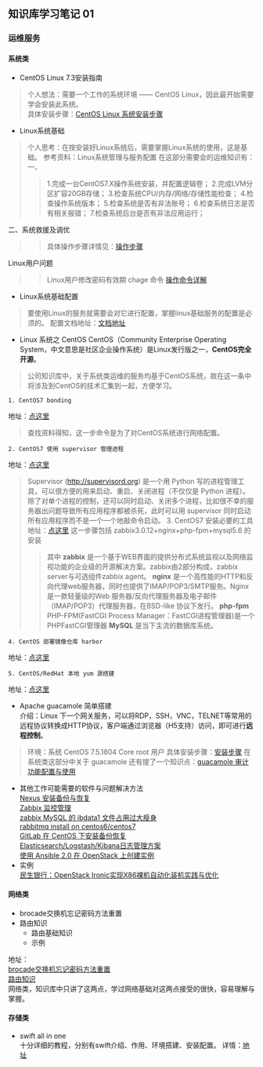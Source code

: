 ## 知识库学习笔记 01

### 运维服务

#### 系统类
- CentOS Linux 7.3安装指南  
> 个人想法：需要一个工作的系统环境 —— CentOS Linux，因此最开始需要学会安装此系统。  
具体安装步骤：[CentOS Linux 系统安装步骤](http://doc.tcloudsoft.com/pages/viewpage.action?pageId=6196228 "CentOS Linux 系统安装步骤")

- Linux系统基础  
> 个人思考：在按安装好Linux系统后，需要掌握Linux系统的使用，这是基础。
参考资料：Linux系统管理与服务配置
> 在这部分需要会的运维知识有：
一、
>>1.完成一台CentOS7.X操作系统安装，并配置逻辑卷；
2.完成LVM分区扩容20GB存储；
3.检查系统CPU/内存/网络/存储性能检查；
4.检查操作系统版本；
5.检查系统是否有非法账号；
6.检查系统日志是否有相关报错；
7.检查系统后台是否有非法应用运行；  
>
二、系统救援及调优
>>具体操作步骤详情见：[操作步骤](http://doc.tcloudsoft.com/pages/viewpage.action?pageId=6196202 "操作步骤")
>
Linux用户问题
>> Linux用户修改密码有效期 chage 命令
[操作命令详解](http://doc.tcloudsoft.com/pages/viewpage.action?pageId=11338092 "操作命令详解")

- Linux系统基础配置
> 要使用Linux的服务就需要会对它进行配置，掌握linux基础服务的配置是必须的。
配置文档地址：[文档地址](http://doc.tcloudsoft.com/pages/viewpage.action?pageId=7930272 "文档地址")

- Linux 系统之 CentOS 
CentOS（Community Enterprise Operating System，中文意思是社区企业操作系统）是Linux发行版之一，**CentOS完全开源**。
> 公司知识库中，关于系统类运维的服务均基于CentOS系统，故在这一条中将涉及到CentOS的技术汇集到一起，方便学习。

	1. CentOS7 bonding
地址：[点这里](http://doc.tcloudsoft.com/display/WiKi/centos7+bonding "点这里")
> 查找资料得知，这一步命令是为了对CentOS系统进行网络配置。

	2. CentOS7 使用 supervisor 管理进程 
地址：[点这里](http://doc.tcloudsoft.com/pages/viewpage.action?pageId=6194774 "点这里")
> Supervisor (http://supervisord.org) 是一个用 Python 写的进程管理工具，可以很方便的用来启动、重启、关闭进程（不仅仅是 Python 进程）。除了对单个进程的控制，还可以同时启动、关闭多个进程，比如很不幸的服务器出问题导致所有应用程序都被杀死，此时可以用 supervisor 同时启动所有应用程序而不是一个一个地敲命令启动。
	3. CentOS7 安装必要的工具
地址：[点这里](http://doc.tcloudsoft.com/display/WiKi/centos7.4+zabbix3.0.12+nginx+php-fpm+mysql5.6 "点这里")
> 这一步骤包括 zabbix3.0.12+nginx+php-fpm+mysql5.6 的安装
>> 其中 **zabbix** 是一个基于WEB界面的提供分布式系统监视以及网络监视功能的企业级的开源解决方案。zabbix由2部分构成，zabbix server与可选组件zabbix agent。
**nginx** 是一个高性能的HTTP和反向代理web服务器，同时也提供了IMAP/POP3/SMTP服务。Nginx是一款轻量级的Web 服务器/反向代理服务器及电子邮件（IMAP/POP3）代理服务器，在BSD-like 协议下发行。
**php-fpm** PHP-FPM(FastCGI Process Manager：FastCGI进程管理器)是一个PHPFastCGI管理器
**MySQL** 是当下主流的数据库系统。  

	4. CentOS 部署镜像仓库 harbor
地址：[点这里](http://doc.tcloudsoft.com/display/WiKi/harbor+on+centos7.4 "点这里")  

	5. CentOS/RedHat 本地 yum 源搭建 
地址：[点这里](http://doc.tcloudsoft.com/pages/viewpage.action?pageId=5144616 "点这里")


- Apache guacamole 简单搭建  
介绍：Linux 下一个网关服务，可以将RDP，SSH，VNC，TELNET等常用的远程协议转换成HTTP协议，客户端通过浏览器（H5支持）访问，即可进行**远程控制**。
> 环境：系统 CentOS 7.5.1804 Core root 用户
具体安装步骤：[安装步骤](http://doc.tcloudsoft.com/pages/viewpage.action?pageId=6194772 "安装步骤")
在系统类这部分中关于 guacamole 还有提了一个知识点：[guacamole 审计功能配置与使用](http://doc.tcloudsoft.com/pages/viewpage.action?pageId=13763448 "guacamole 审计功能配置与使用")
- 其他工作可能需要的软件与问题解决方法  
[Nexus 安装备份与恢复](http://doc.tcloudsoft.com/pages/viewpage.action?pageId=5144612 "Nexus 安装备份与恢复")  
[Zabbix 监控管理](http://doc.tcloudsoft.com/pages/viewpage.action?pageId=6197363 "Zabbix 监控管理")  
[zabbix MySQL 的 ibdata1 文件占用过大瘦身](http://doc.tcloudsoft.com/pages/viewpage.action?pageId=11075596 "zabbix MySQL 的 ibdata1 文件占用过大瘦身")  
[rabbitmq install on centos6/centos7](http://doc.tcloudsoft.com/pages/viewpage.action?pageId=6194787 "rabbitmq install on centos6/centos7")  
[GitLab 在 CentOS 下安装备份恢复](http://doc.tcloudsoft.com/pages/viewpage.action?pageId=5144602 "GitLab 在 CentOS 下安装备份恢复")  
[Elasticsearch/Logstash/Kibana日志管理方案](http://doc.tcloudsoft.com/pages/viewpage.action?pageId=5144610 "Elasticsearch/Logstash/Kibana日志管理方案")  
[使用 Ansible 2.0 在 OpenStack 上创建实例](http://doc.tcloudsoft.com/pages/viewpage.action?pageId=6194649 "使用 Ansible 2.0 在 OpenStack 上创建实例")  
- 实例  
[民生银行：OpenStack Ironic实现X86裸机自动化装机实践与优化](http://doc.tcloudsoft.com/pages/viewpage.action?pageId=6196323 "民生银行：OpenStack Ironic实现X86裸机自动化装机实践与优化")

#### 网络类
+ brocade交换机忘记密码方法重置
+ 路由知识  
    * 路由基础知识
    * 示例  
    
地址：  
[brocade交换机忘记密码方法重置](http://doc.tcloudsoft.com/pages/viewpage.action?pageId=6197080)  
[路由知识](http://doc.tcloudsoft.com/pages/viewpage.action?pageId=6196165)  
网络类，知识库中只讲了这两点，学过网络基础对这两点接受的很快，容易理解与掌握。

#### 存储类

+ swift all in one  
    十分详细的教程，分别有swift介绍、作用、环境搭建、安装配置。
详情：[地址](http://doc.tcloudsoft.com/display/WiKi/swift+all+in+one)  
